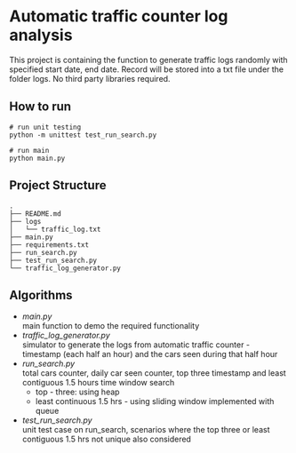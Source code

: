 # Automatic traffic counter log analysis

This project is containing the function to generate traffic logs randomly with specified start date, end date. Record will be stored
into a txt file under the folder logs. No third party libraries required.

## How to run
```
# run unit testing
python -m unittest test_run_search.py

# run main
python main.py
```

## Project Structure
```
.
├── README.md
├── logs
│   └── traffic_log.txt
├── main.py
├── requirements.txt
├── run_search.py
├── test_run_search.py
└── traffic_log_generator.py
```

## Algorithms
- *main.py*\
  main function to demo the required functionality
- *traffic_log_generator.py* \
  simulator to generate the logs from automatic traffic counter - timestamp (each half an hour) and the cars seen during that half hour
- *run_search.py*\
  total cars counter, daily car seen counter, top three timestamp and least contiguous 1.5 hours time window search 
  - top - three: using heap
  - least continuous 1.5 hrs - using sliding window implemented with queue
- *test_run_search.py*\
  unit test case on run_search, scenarios where the top three or least contiguous 1.5 hrs not unique also considered
